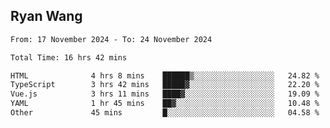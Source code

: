 ## Ryan Wang

<!--START_SECTION:waka-->

```txt
From: 17 November 2024 - To: 24 November 2024

Total Time: 16 hrs 42 mins

HTML              4 hrs 8 mins    ██████▒░░░░░░░░░░░░░░░░░░   24.82 %
TypeScript        3 hrs 42 mins   █████▓░░░░░░░░░░░░░░░░░░░   22.20 %
Vue.js            3 hrs 11 mins   ████▓░░░░░░░░░░░░░░░░░░░░   19.09 %
YAML              1 hr 45 mins    ██▓░░░░░░░░░░░░░░░░░░░░░░   10.48 %
Other             45 mins         █░░░░░░░░░░░░░░░░░░░░░░░░   04.58 %
```

<!--END_SECTION:waka-->
